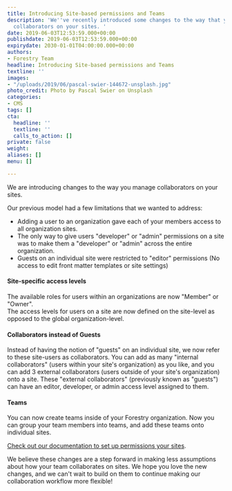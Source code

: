 ```yaml
---
title: Introducing Site-based permissions and Teams
description: 'We''ve recently introduced some changes to the way that you can manage
  collaborators on your sites. '
date: 2019-06-03T12:53:59.000+00:00
publishdate: 2019-06-03T12:53:59.000+00:00
expirydate: 2030-01-01T04:00:00.000+00:00
authors:
- Forestry Team
headline: Introducing Site-based permissions and Teams
textline: ''
images:
- "/uploads/2019/06/pascal-swier-144672-unsplash.jpg"
photo_credit: Photo by Pascal Swier on Unsplash
categories:
- CMS
tags: []
cta:
  headline: ''
  textline: ''
  calls_to_action: []
private: false
weight: 
aliases: []
menu: []

---
```

We are introducing changes to the way you manage collaborators on your sites.

Our previous model had a few limitations that we wanted to address:

* Adding a user to an organization gave each of your members access to all organization sites.
* The only way to give users "developer" or "admin" permissions on a site was to make them a "developer" or "admin" across the entire organization.
* Guests on an individual site were restricted to "editor" permissions (No access to edit front matter templates or site settings)

#### Site-specific access levels

The available roles for users within an organizations are now "Member" or "Owner".  
The access levels for users on a site are now defined on the site-level as opposed to the global organization-level.

#### Collaborators instead of Guests

Instead of having the notion of "guests" on an individual site, we now refer to these site-users as collaborators. You can add as many "internal collaborators" (users within your site's organization) as you like, and you can add 3 external collaborators (users outside of your site's organization) onto a site. These "external collaborators" (previously known as "guests") can have an editor, developer, or admin access level assigned to them.

#### Teams

You can now create teams inside of your Forestry organization. Now you can group your team members into teams, and add these teams onto individual sites.

[Check out our documentation to set up permissions your sites](/docs/settings/collaborators/).

We believe these changes are a step forward in making less assumptions about how your team collaborates on sites. We hope you love the new changes, and we can't wait to build on them to continue making our collaboration workflow more flexible!